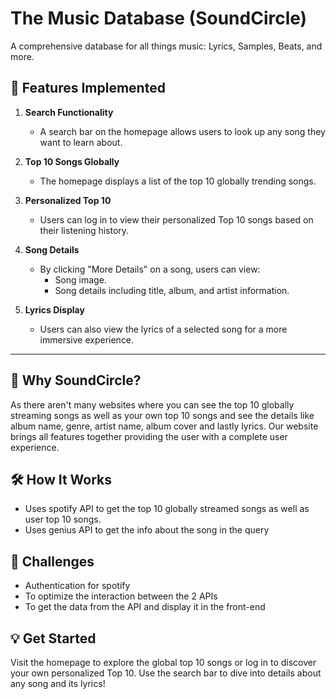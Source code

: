 # The Music Database (SoundCircle)

A comprehensive database for all things music: Lyrics, Samples, Beats, and more.

## 🌟 Features Implemented

1. **Search Functionality**  
   - A search bar on the homepage allows users to look up any song they want to learn about.

2. **Top 10 Songs Globally**  
   - The homepage displays a list of the top 10 globally trending songs.

3. **Personalized Top 10**  
   - Users can log in to view their personalized Top 10 songs based on their listening history.

4. **Song Details**  
   - By clicking "More Details" on a song, users can view:
     - Song image.
     - Song details including title, album, and artist information.

5. **Lyrics Display**  
   - Users can also view the lyrics of a selected song for a more immersive experience.

---

## 🎯 Why SoundCircle?
As there aren't many websites where you can see the top 10 globally streaming songs as well as your own top 10 songs and see the details like album name, genre, artist name, album cover and lastly lyrics. Our website brings all features together providing the user with a complete user experience.



## 🛠️ How It Works
- Uses spotify API to get the top 10 globally streamed songs as well as user top 10 songs.
- Uses genius API  to get the info about the song in the query

## 🧠 Challenges
- Authentication for spotify
- To optimize the interaction between the 2 APIs
- To get the data from the API and display it in the front-end



## 💡 Get Started

Visit the homepage to explore the global top 10 songs or log in to discover your own personalized Top 10. Use the search bar to dive into details about any song and its lyrics!

